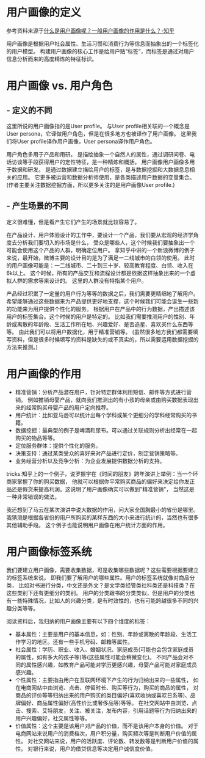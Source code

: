 # 用户画像的定义

参考资料来源于[什么是用户画像呢？一般用户画像的作用是什么？-知乎](https://www.zhihu.com/question/19853605/answer/51552384)

用户画像是根据用户社会属性、生活习惯和消费行为等信息而抽象出的一个标签化的用户模型。
构建用户画像的核心工作是给用户贴“标签”，而标签是通过对用户信息分析而来的高度精炼的特征标识。

# 用户画像 vs. 用户角色

## - 定义的不同

这里所说的用户画像指的是User profile。
与User profile相关联的一个概念是User persona，它译做用户角色，但是在很多地方也被译作了用户画像。
这里我们将User profile译作用户画像，User persona译作用户角色。

用户角色多用于产品和用研。
是描绘抽象一个自然人的属性，通过调研问卷、电话访谈等手段获得用户的定性特征，是一种精炼和概括。
用户画像用户画像多用于数据和研发。
是通过数据建立描绘用户的标签，是与数据挖掘和大数据息息相关的应用。
它更多被运营和数据分析师使用，是各类描述用户数据的变量集合。
(作者主要关注数据挖掘方面，所以更多关注的是用户画像User profile.)

## - 产生场景的不同

定义很难懂，但是看产生它们产生的场景就比较容易了。

在产品设计、用户体验设计的工作中，要设计一个产品，我们要从宏观的经济学角度去分析我们要切入的市场是什么，
受众是哪些人，这个时候我们要抽象出一个可能会使用这个产品的人群，明确定位用户。
拿知乎中讲的一个新浪微博的例子来说，最开始，微博主要的设计目的是为了满足一二线城市的白领的使用。
此时的用户画像可能是：一二线城市、二十到三十岁、较高教育程度、白领、收入在6k以上。
这个时候，所有的产品交互和流程设计都是依据这样抽象出来的一个虚拟人群的需求等来设计的。
这里的人群没有特指某个用户。

产品经过积累了一定量的用户行为等等的数据之后，我们需要更精细地了解用户。
希望能够通过这些数据来为产品提供更好地支撑，这个时候我们可能会诞生一些新的功能来为用户提供个性化的服务。
根据用户在产品中的行为数据，产出描述该用户的标签集合。这个时候的用户是特定的。
比如我们需要推测用户的性别、年龄或离散的年龄段、生活工作所在地、兴趣爱好、是否追星、喜欢买什么东西等等。
由此我们可以将用户数据化，用于精准营销等。
(虽然很多地方我们都需要填写资料，但是很多时候填写的资料是缺失的或不真实的，所以需要运用数据挖掘的方法来推测。)

# 用户画像的作用

- 精准营销：分析产品潜在用户，针对特定群体利用短信、邮件等方式进行营销。
例如推销母婴产品，就向我们推测出的有小孩的母亲或由购买数据表现出来的经常购买母婴产品的用户定向推荐。
- 用户统计：比如亚马逊可以统计出每个学科或某个更细分的学科经常购买的书籍。
- 数据挖掘：最典型的例子是啤酒和尿布。可以通过关联规则分析出经常在一起购买的物品等等。
- 定位服务群体：提供个性化的服务。
- 决策支持：通过某类受众的喜好来对产品进行定价，制定营销策略等。
- 业务经营分析以及竞争分析：为企业发展提供数据分析的支持。

tricks:知乎上的一个例子，说罗振宇在《时间的朋友》跨年演讲上举例：当一个坏商家掌握了你的购买数据，
他就可以根据你平常购买商品的偏好来决定给你发正品还是假货来提高利润。这说明了用户画像确实可以做到"精准营销"，
当然这是一种非常错误的做法。

我还想到了马云在某次演讲中说大数据的作用，问大家全国胸最小的省份是哪里。
我猜测是根据各省份的用户所购买的某样东西的大小来进行统计的，当然也有很多其他辅助手段。
这个例子也能说明用户画像在用户统计方面的作用。

# 用户画像标签系统

我们要建立用户画像，需要收集数据，可是收集哪些数据呢？这些需要根据要建立的标签系统来说。
即我们要了解用户的哪些属性。用户的标签系统就像对商品分类，
比如对书进行分类，中文还是外文？是文学类经管类社科类还是科技类？在这些类别下还有更细分的类别。
用户的分类跟书的分类类似，但是用户的分类也有一些特殊情况，比如人的兴趣分类，是有时效性的，也有可能跨越很多不同的兴趣分类等等。

阅读资料后，我归纳的用户画像主要有以下四个维度的标签：
- 基本属性：主要是用户的基本信息，如：性别、年龄或离散的年龄段、生活工作学习的地区。还有一些手机号码、邮箱等属性。
- 社会属性：学历、职业、收入、婚姻状况、家庭成员(可能也会包含家庭成员的属性，如有多大的孩子等)等(这些属性可能会稍微变化)。
不同产品会对不同的属性感兴趣，如教育产品可能对学历更感兴趣，母婴产品可能对家庭成员感兴趣。
- 个性属性：主要指由用户在互联网环境下产生的行为归纳出来的一些属性，
如在电商网站中由浏览、点击、停留时长、购买等行为，购买的商品的属性，
对商品的评价等等归纳出来的用户购买的类目偏好(喜欢收纳或喜欢日系等)、品牌偏好、商品属性偏好(高性价比或奢侈品等)等等。
在社交网站中由浏览、点击、搜索、艾特朋友，关注、被关注，发布内容，引用话题等行为归纳出来的用户兴趣偏好，社交属性等等。
- 价值属性：这个主要是该用户对产品的价值，而不是该用户本身的价值。
对于电商网站来说用户的消费档次，用户积分量，购买频次等是判断用户价值的属性。
对社交网站来说，用户的活跃度、评论数、转发数等是判断用户价值的属性。
对银行来说，用户的借贷信息等决定用户诚信度价值。
